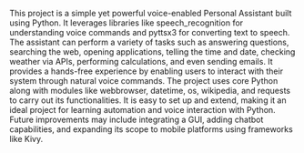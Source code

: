 This project is a simple yet powerful voice-enabled Personal Assistant built using Python. It leverages libraries like speech_recognition for understanding voice commands and pyttsx3 for converting text to speech. The assistant can perform a variety of tasks such as answering questions, searching the web, opening applications, telling the time and date, checking weather via APIs, performing calculations, and even sending emails. It provides a hands-free experience by enabling users to interact with their system through natural voice commands. The project uses core Python along with modules like webbrowser, datetime, os, wikipedia, and requests to carry out its functionalities. It is easy to set up and extend, making it an ideal project for learning automation and voice interaction with Python. Future improvements may include integrating a GUI, adding chatbot capabilities, and expanding its scope to mobile platforms using frameworks like Kivy.
